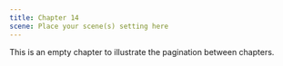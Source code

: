 ```yaml
---
title: Chapter 14
scene: Place your scene(s) setting here
---
```


This is an empty chapter to illustrate the pagination between chapters.
